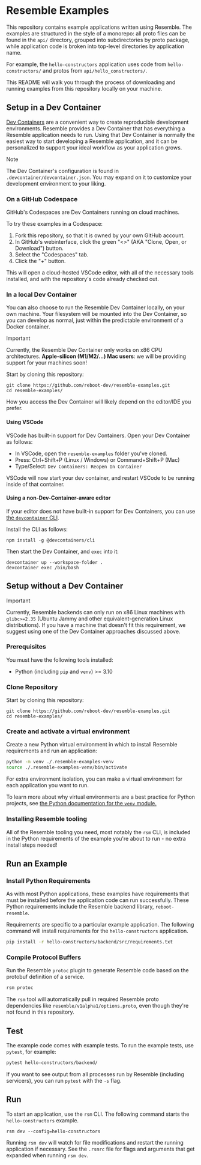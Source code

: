 # Resemble Examples

<!--
TODO: include a frontend in this example.
-->

This repository contains example applications written using Resemble. The
examples are structured in the style of a monorepo: all proto files can be found
in the `api/` directory, grouped into subdirectories by proto package, while application code is broken into top-level directories by
application name.

For example, the `hello-constructors` application uses code from `hello-constructors/` and
protos from `api/hello_constructors/`.

This README will walk you through the process of downloading and running
examples from this repository locally on your machine.

## Setup in a Dev Container

[Dev Containers](https://containers.dev/) are a convenient way to create
reproducible development environments. Resemble provides a Dev Container that
has everything a Resemble application needs to run. Using that Dev Container is
normally the easiest way to start developing a Resemble application, and it can
be personalized to support your ideal workflow as your application grows.

> [!NOTE]
> The Dev Container's configuration is found in
> `.devcontainer/devcontainer.json`. You may expand on it to customize your
> development environment to your liking.

### On a GitHub Codespace

GitHub's Codespaces are Dev Containers running on cloud machines.

To try these examples in a Codespace:

<!-- TODO: screenshots to support this text? -->

1. Fork this repository, so that it is owned by your own GitHub account.
2. In GitHub's webinterface, click the green "<>" (AKA "Clone, Open, or
   Download") button.
3. Select the "Codespaces" tab.
4. Click the "+" button.

This will open a cloud-hosted VSCode editor, with all of the necessary tools
installed, and with the repository's code already checked out.

### In a local Dev Container

You can also choose to run the Resemble Dev Container locally, on your own
machine. Your filesystem will be mounted into the Dev Container, so you can
develop as normal, just within the predictable environment of a Docker
container.

> [!IMPORTANT]
> Currently, the Resemble Dev Container only works on x86 CPU architectures.
> **Apple-silicon (M1/M2/...) Mac users**: we will be providing support for your
> machines soon!

Start by cloning this repository:

<!-- TODO: fetch this snippet from a test. -->

```shell
git clone https://github.com/reboot-dev/resemble-examples.git
cd resemble-examples/
```

How you access the Dev Container will likely depend on the editor/IDE you prefer.

#### Using VSCode

VSCode has built-in support for Dev Containers. Open your Dev Container as follows:

- In VSCode, open the `resemble-examples` folder you've cloned.
- Press: Ctrl+Shift+P (Linux / Windows) or Command+Shift+P (Mac)
- Type/Select: `Dev Containers: Reopen In Container`

VSCode will now start your dev container, and restart VSCode to be running
inside of that container.

#### Using a non-Dev-Container-aware editor

If your editor does not have built-in support for Dev Containers, you can use
[the `devcontainer`
CLI](https://code.visualstudio.com/docs/devcontainers/devcontainer-cli).

Install the CLI as follows:

```
npm install -g @devcontainers/cli
```

Then start the Dev Container, and `exec` into it:

```
devcontainer up --workspace-folder .
devcontainer exec /bin/bash
```

## Setup without a Dev Container

> [!IMPORTANT]
> Currently, Resemble backends can only run on x86 Linux machines with
> `glibc>=2.35` (Ubuntu Jammy and other equivalent-generation Linux
> distributions). If you have a machine that doesn't fit this requirement, we
> suggest using one of the Dev Container approaches discussed above.

### Prerequisites

You must have the following tools installed:

- Python (including `pip` and `venv`) >= 3.10

### Clone Repository

Start by cloning this repository:

<!-- TODO: fetch this snippet from a test. -->

```shell
git clone https://github.com/reboot-dev/resemble-examples.git
cd resemble-examples/
```

### Create and activate a virtual environment

Create a new Python virtual environment in which to install Resemble
requirements and run an application:

<!-- MARKDOWN-AUTO-DOCS:START (CODE:src=./.tests/readme_test.sh&lines=35-36) -->
<!-- The below code snippet is automatically added from ./.tests/readme_test.sh -->
```sh
python -m venv ./.resemble-examples-venv
source ./.resemble-examples-venv/bin/activate
```
<!-- MARKDOWN-AUTO-DOCS:END -->

For extra environment isolation, you can make a virtual environment for each
application you want to run.

To learn more about why virtual environments are a best practice for Python
projects, see [the Python documentation for the `venv` module.](https://docs.python.org/3/library/venv.html)

### Installing Resemble tooling

All of the Resemble tooling you need, most notably the `rsm` CLI, is included in
the Python requirements of the example you're about to run - no extra install
steps needed!

## Run an Example

### Install Python Requirements

As with most Python applications, these examples have requirements that must be
installed before the application code can run successfully. These Python
requirements include the Resemble backend library, `reboot-resemble`.

Requirements are specific to a particular example application. The following
command will install requirements for the `hello-constructors` application.

<!-- MARKDOWN-AUTO-DOCS:START (CODE:src=./.tests/readme_test.sh&lines=46-46) -->
<!-- The below code snippet is automatically added from ./.tests/readme_test.sh -->
```sh
pip install -r hello-constructors/backend/src/requirements.txt
```
<!-- MARKDOWN-AUTO-DOCS:END -->

### Compile Protocol Buffers

Run the Resemble `protoc` plugin to generate Resemble code based on the protobuf
definition of a service.

<!-- MARKDOWN-AUTO-DOCS:START (CODE:src=./.tests/readme_test.sh&lines=49-49) -->
<!-- The below code snippet is automatically added from ./.tests/readme_test.sh -->
```sh
rsm protoc
```
<!-- MARKDOWN-AUTO-DOCS:END -->

The `rsm` tool will automatically pull in required Resemble proto dependencies
like `resemble/v1alpha1/options.proto`, even though they're not found in this
repository.

<!-- TODO: link to the Resemble proto definitions once they are publicly available. -->

## Test

The example code comes with example tests. To run the example tests,
use `pytest`, for example:

<!-- MARKDOWN-AUTO-DOCS:START (CODE:src=./.tests/readme_test.sh&lines=52-52) -->
<!-- The below code snippet is automatically added from ./.tests/readme_test.sh -->
```sh
pytest hello-constructors/backend/
```
<!-- MARKDOWN-AUTO-DOCS:END -->

If you want to see output from all processes run by Resemble (including
servicers), you can run `pytest` with the `-s` flag.

## Run

To start an application, use the `rsm` CLI. The following command starts the
`hello-constructors` example.

<!--
TODO: include this command in .tests/.tests/readme_test.sh.
-->

```shell
rsm dev --config=hello-constructors
```

Running `rsm dev` will watch for file modifications and restart the
running application if necessary. See the `.rsmrc` file for flags and
arguments that get expanded when running `rsm dev`.

<!--
TODO: introduce an `rsm grpcurl` (or `rsm call` or ...) that lets us explore
our backend in another terminal by calling RPCs.
-->
